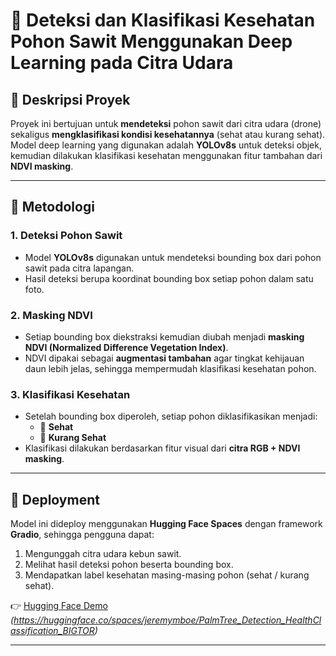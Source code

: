 # 🌴 Deteksi dan Klasifikasi Kesehatan Pohon Sawit Menggunakan Deep Learning pada Citra Udara

## 📌 Deskripsi Proyek
Proyek ini bertujuan untuk **mendeteksi** pohon sawit dari citra udara (drone) sekaligus **mengklasifikasi kondisi kesehatannya** (sehat atau kurang sehat).  
Model deep learning yang digunakan adalah **YOLOv8s** untuk deteksi objek, kemudian dilakukan klasifikasi kesehatan menggunakan fitur tambahan dari **NDVI masking**.

---

## 🧠 Metodologi

### 1. **Deteksi Pohon Sawit**
- Model **YOLOv8s** digunakan untuk mendeteksi bounding box dari pohon sawit pada citra lapangan.  
- Hasil deteksi berupa koordinat bounding box setiap pohon dalam satu foto.

### 2. **Masking NDVI**
- Setiap bounding box diekstraksi kemudian diubah menjadi **masking NDVI (Normalized Difference Vegetation Index)**.  
- NDVI dipakai sebagai **augmentasi tambahan** agar tingkat kehijauan daun lebih jelas, sehingga mempermudah klasifikasi kesehatan pohon.

### 3. **Klasifikasi Kesehatan**
- Setelah bounding box diperoleh, setiap pohon diklasifikasikan menjadi:
  - 🌱 **Sehat**  
  - 🍂 **Kurang Sehat**  
- Klasifikasi dilakukan berdasarkan fitur visual dari **citra RGB + NDVI masking**.

---

## 🚀 Deployment
Model ini dideploy menggunakan **Hugging Face Spaces** dengan framework **Gradio**, sehingga pengguna dapat:
1. Mengunggah citra udara kebun sawit.
2. Melihat hasil deteksi pohon beserta bounding box.
3. Mendapatkan label kesehatan masing-masing pohon (sehat / kurang sehat).

👉 [Hugging Face Demo](#) *(https://huggingface.co/spaces/jeremymboe/PalmTree_Detection_HealthClassification_BIGTOR)*

---
